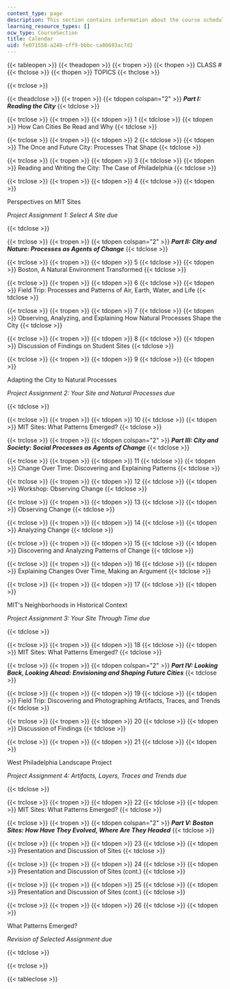 ```yaml
---
content_type: page
description: This section contains information about the course schedule.
learning_resource_types: []
ocw_type: CourseSection
title: Calendar
uid: fe071558-a240-cff9-bbbc-ca80683ac7d2
---
```


{{< tableopen >}}
{{< theadopen >}}
{{< tropen >}}
{{< thopen >}}
CLASS #
{{< thclose >}}
{{< thopen >}}
TOPICS
{{< thclose >}}

{{< trclose >}}

{{< theadclose >}}
{{< tropen >}}
{{< tdopen colspan="2" >}}
_**Part I: Reading the City**_
{{< tdclose >}}

{{< trclose >}}
{{< tropen >}}
{{< tdopen >}}
1
{{< tdclose >}}
{{< tdopen >}}
How Can Cities Be Read and Why
{{< tdclose >}}

{{< trclose >}}
{{< tropen >}}
{{< tdopen >}}
2
{{< tdclose >}}
{{< tdopen >}}
The Once and Future City: Processes That Shape
{{< tdclose >}}

{{< trclose >}}
{{< tropen >}}
{{< tdopen >}}
3
{{< tdclose >}}
{{< tdopen >}}
Reading and Writing the City: The Case of Philadelphia
{{< tdclose >}}

{{< trclose >}}
{{< tropen >}}
{{< tdopen >}}
4
{{< tdclose >}}
{{< tdopen >}}


Perspectives on MIT Sites

_Project Assignment 1: Select A Site due_


{{< tdclose >}}

{{< trclose >}}
{{< tropen >}}
{{< tdopen colspan="2" >}}
_**Part II: City and Nature: Processes as Agents of Change**_
{{< tdclose >}}

{{< trclose >}}
{{< tropen >}}
{{< tdopen >}}
5
{{< tdclose >}}
{{< tdopen >}}
Boston, A Natural Environment Transformed
{{< tdclose >}}

{{< trclose >}}
{{< tropen >}}
{{< tdopen >}}
6
{{< tdclose >}}
{{< tdopen >}}
Field Trip: Processes and Patterns of Air, Earth, Water, and Life
{{< tdclose >}}

{{< trclose >}}
{{< tropen >}}
{{< tdopen >}}
7
{{< tdclose >}}
{{< tdopen >}}
Observing, Analyzing, and Explaining How Natural Processes Shape the City
{{< tdclose >}}

{{< trclose >}}
{{< tropen >}}
{{< tdopen >}}
8
{{< tdclose >}}
{{< tdopen >}}
Discussion of Findings on Student Sites
{{< tdclose >}}

{{< trclose >}}
{{< tropen >}}
{{< tdopen >}}
9
{{< tdclose >}}
{{< tdopen >}}


Adapting the City to Natural Processes

_Project Assignment 2: Your Site and Natural Processes due_


{{< tdclose >}}

{{< trclose >}}
{{< tropen >}}
{{< tdopen >}}
10
{{< tdclose >}}
{{< tdopen >}}
MIT Sites: What Patterns Emerged?
{{< tdclose >}}

{{< trclose >}}
{{< tropen >}}
{{< tdopen colspan="2" >}}
_**Part III: City and Society: Social Processes as Agents of Change**_
{{< tdclose >}}

{{< trclose >}}
{{< tropen >}}
{{< tdopen >}}
11
{{< tdclose >}}
{{< tdopen >}}
Change Over Time: Discovering and Explaining Patterns
{{< tdclose >}}

{{< trclose >}}
{{< tropen >}}
{{< tdopen >}}
12
{{< tdclose >}}
{{< tdopen >}}
Workshop: Observing Change
{{< tdclose >}}

{{< trclose >}}
{{< tropen >}}
{{< tdopen >}}
13
{{< tdclose >}}
{{< tdopen >}}
Observing Change
{{< tdclose >}}

{{< trclose >}}
{{< tropen >}}
{{< tdopen >}}
14
{{< tdclose >}}
{{< tdopen >}}
Analyzing Change
{{< tdclose >}}

{{< trclose >}}
{{< tropen >}}
{{< tdopen >}}
15
{{< tdclose >}}
{{< tdopen >}}
Discovering and Analyzing Patterns of Change
{{< tdclose >}}

{{< trclose >}}
{{< tropen >}}
{{< tdopen >}}
16
{{< tdclose >}}
{{< tdopen >}}
Explaining Changes Over Time, Making an Argument
{{< tdclose >}}

{{< trclose >}}
{{< tropen >}}
{{< tdopen >}}
17
{{< tdclose >}}
{{< tdopen >}}


MIT's Neighborhoods in Historical Context

_Project Assignment 3: Your Site Through Time due_


{{< tdclose >}}

{{< trclose >}}
{{< tropen >}}
{{< tdopen >}}
18
{{< tdclose >}}
{{< tdopen >}}
MIT Sites: What Patterns Emerged?
{{< tdclose >}}

{{< trclose >}}
{{< tropen >}}
{{< tdopen colspan="2" >}}
_**Part IV: Looking Back, Looking Ahead: Envisioning and Shaping Future Cities**_
{{< tdclose >}}

{{< trclose >}}
{{< tropen >}}
{{< tdopen >}}
19
{{< tdclose >}}
{{< tdopen >}}
Field Trip: Discovering and Photographing Artifacts, Traces, and Trends
{{< tdclose >}}

{{< trclose >}}
{{< tropen >}}
{{< tdopen >}}
20
{{< tdclose >}}
{{< tdopen >}}
Discussion of Findings
{{< tdclose >}}

{{< trclose >}}
{{< tropen >}}
{{< tdopen >}}
21
{{< tdclose >}}
{{< tdopen >}}


West Philadelphia Landscape Project

_Project Assignment 4: Artifacts, Layers, Traces and Trends due_


{{< tdclose >}}

{{< trclose >}}
{{< tropen >}}
{{< tdopen >}}
22
{{< tdclose >}}
{{< tdopen >}}
MIT Sites: What Patterns Emerged?
{{< tdclose >}}

{{< trclose >}}
{{< tropen >}}
{{< tdopen colspan="2" >}}
_**Part V: Boston Sites: How Have They Evolved, Where Are They Headed**_
{{< tdclose >}}

{{< trclose >}}
{{< tropen >}}
{{< tdopen >}}
23
{{< tdclose >}}
{{< tdopen >}}
Presentation and Discussion of Sites
{{< tdclose >}}

{{< trclose >}}
{{< tropen >}}
{{< tdopen >}}
24
{{< tdclose >}}
{{< tdopen >}}
Presentation and Discussion of Sites (cont.)
{{< tdclose >}}

{{< trclose >}}
{{< tropen >}}
{{< tdopen >}}
25
{{< tdclose >}}
{{< tdopen >}}
Presentation and Discussion of Sites (cont.)
{{< tdclose >}}

{{< trclose >}}
{{< tropen >}}
{{< tdopen >}}
26
{{< tdclose >}}
{{< tdopen >}}


What Patterns Emerged?

_Revision of Selected Assignment due_


{{< tdclose >}}

{{< trclose >}}

{{< tableclose >}}